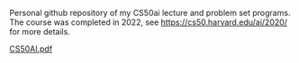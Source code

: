 Personal github repository of my CS50ai lecture and problem set programs. The course was completed in 2022, see https://cs50.harvard.edu/ai/2020/ for more details.

[CS50AI.pdf](https://github.com/perugi/cs50ai/files/9649172/CS50AI.pdf)
